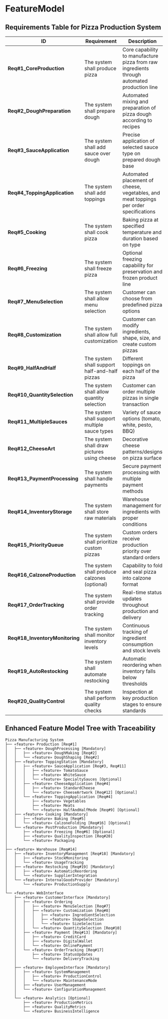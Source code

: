 # FeatureModel

## Requirements Table for Pizza Production System

| ID | Requirement | Description | Priority |
|---|---|---|---|
| **Req#1_CoreProduction** | The system shall produce pizza | Core capability to manufacture pizza from raw ingredients through automated production line | High |
| **Req#2_DoughPreparation** | The system shall prepare dough | Automated mixing and preparation of pizza dough according to recipes | High |
| **Req#3_SauceApplication** | The system shall add sauce over dough | Precise application of selected sauce type on prepared dough base | High |
| **Req#4_ToppingApplication** | The system shall add toppings | Automated placement of cheese, vegetables, and meat toppings per order specifications | High |
| **Req#5_Cooking** | The system shall cook pizza | Baking pizza at specified temperature and duration based on type | High |
| **Req#6_Freezing** | The system shall freeze pizza | Optional freezing capability for preservation and frozen product line | Medium |
| **Req#7_MenuSelection** | The system shall allow menu selection | Customer can choose from predefined pizza options | High |
| **Req#8_Customization** | The system shall allow full customization | Customer can modify ingredients, shape, size, and create custom pizzas | High |
| **Req#9_HalfAndHalf** | The system shall support half-and-half pizzas | Different toppings on each half of the pizza | Medium |
| **Req#10_QuantitySelection** | The system shall allow quantity selection | Customer can order multiple pizzas in single transaction | High |
| **Req#11_MultipleSauces** | The system shall support multiple sauce types | Variety of sauce options (tomato, white, pesto, BBQ) | Medium |
| **Req#12_CheeseArt** | The system shall draw pictures using cheese | Decorative cheese patterns/designs on pizza surface | Low |
| **Req#13_PaymentProcessing** | The system shall handle payments | Secure payment processing with multiple payment methods | High |
| **Req#14_InventoryStorage** | The system shall store raw materials | Warehouse management for ingredients with proper conditions | High |
| **Req#15_PriorityQueue** | The system shall prioritize custom pizzas | Custom orders receive production priority over standard orders | Medium |
| **Req#16_CalzoneProduction** | The system shall produce calzones (optional) | Capability to fold and seal pizza into calzone format | Low |
| **Req#17_OrderTracking** | The system shall provide order tracking | Real-time status updates throughout production and delivery | High |
| **Req#18_InventoryMonitoring** | The system shall monitor inventory levels | Continuous tracking of ingredient consumption and stock levels | High |
| **Req#19_AutoRestocking** | The system shall automate restocking | Automatic reordering when inventory falls below thresholds | High |
| **Req#20_QualityControl** | The system shall perform quality checks | Inspection at key production stages to ensure standards | High |

## Enhanced Feature Model Tree with Traceability

```
Pizza Manufacturing System
├── «feature» Production [Req#1]
│   ├── «feature» DoughProcessing [Mandatory]
│   │   ├── «feature» DoughMaking [Req#2]
│   │   └── «feature» DoughShaping [Req#2]
│   ├── «feature» ToppingStation [Mandatory]
│   │   ├── «feature» SauceApplication [Req#3, Req#11]
│   │   │   ├── «feature» TomatoSauce
│   │   │   ├── «feature» WhiteSauce
│   │   │   └── «feature» SpecialtySauces [Optional]
│   │   ├── «feature» CheeseApplication [Req#4]
│   │   │   ├── «feature» StandardCheese
│   │   │   └── «feature» CheeseArtwork [Req#12] [Optional]
│   │   └── «feature» ToppingApplication [Req#4]
│   │       ├── «feature» Vegetables
│   │       ├── «feature» Meats
│   │       └── «feature» HalfAndHalfMode [Req#9] [Optional]
│   ├── «feature» Cooking [Mandatory]
│   │   ├── «feature» Baking [Req#5]
│   │   └── «feature» CalzoneFolding [Req#16] [Optional]
│   └── «feature» PostProduction [Mandatory]
│       ├── «feature» Freezing [Req#6] [Optional]
│       ├── «feature» QualityInspection [Req#20]
│       └── «feature» Packaging
│
├── «feature» Warehouse [Req#14]
│   ├── «feature» InventoryManagement [Req#18] [Mandatory]
│   │   ├── «feature» StockMonitoring
│   │   └── «feature» UsageTracking
│   ├── «feature» Restocking [Req#19] [Mandatory]
│   │   ├── «feature» AutomaticReordering
│   │   └── «feature» SupplierIntegration
│   └── «feature» InternalGoodsProvider [Mandatory]
│       └── «feature» ProductionSupply
│
└── «feature» WebInterface
    ├── «feature» CustomerInterface [Mandatory]
    │   ├── «feature» Ordering
    │   │   ├── «feature» MenuSelection [Req#7]
    │   │   ├── «feature» Customization [Req#8]
    │   │   │   ├── «feature» IngredientSelection
    │   │   │   ├── «feature» ShapeSelection
    │   │   │   └── «feature» SizeSelection
    │   │   └── «feature» QuantitySelection [Req#10]
    │   ├── «feature» Payment [Req#13] [Mandatory]
    │   │   ├── «feature» CreditCard
    │   │   ├── «feature» DigitalWallet
    │   │   └── «feature» OnlinePayment
    │   └── «feature» OrderTracking [Req#17]
    │       ├── «feature» StatusUpdates
    │       └── «feature» DeliveryTracking
    │
    ├── «feature» EmployeeInterface [Mandatory]
    │   ├── «feature» SystemManagement
    │   │   ├── «feature» ProductionControl
    │   │   └── «feature» MaintenanceMode
    │   ├── «feature» UserManagement
    │   └── «feature» ConfigurationManagement
    │
    └── «feature» Analytics [Optional]
        ├── «feature» ProductionMetrics
        ├── «feature» QualityMetrics
        └── «feature» BusinessIntelligence
```


